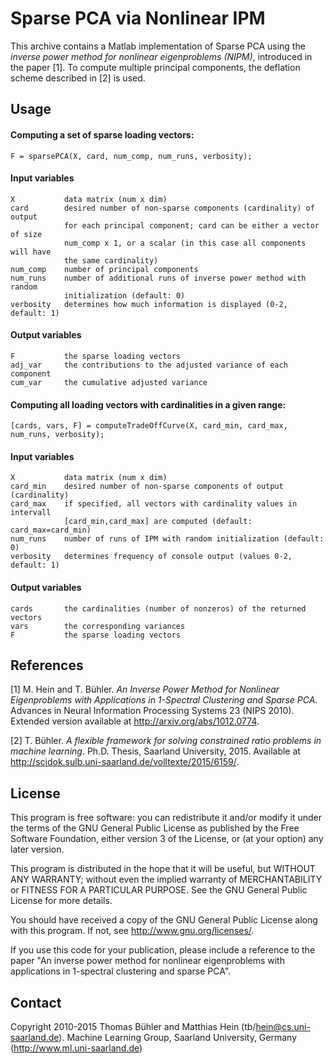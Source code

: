 # Sparse PCA via Nonlinear IPM


This archive contains a Matlab implementation of Sparse PCA
using the *inverse power method for nonlinear eigenproblems (NIPM)*,
introduced in the paper [1]. To compute multiple principal components, 
the deflation scheme described in [2] is used.





## Usage

#### Computing a set of sparse loading vectors:

    F = sparsePCA(X, card, num_comp, num_runs, verbosity);

#### Input variables

    X           data matrix (num x dim)
    card        desired number of non-sparse components (cardinality) of output    
                for each principal component; card can be either a vector of size 
                num_comp x 1, or a scalar (in this case all components will have 
                the same cardinality)
    num_comp    number of principal components
    num_runs    number of additional runs of inverse power method with random 
                initialization (default: 0)
    verbosity   determines how much information is displayed (0-2, default: 1)

#### Output variables

    F           the sparse loading vectors
    adj_var     the contributions to the adjusted variance of each component
    cum_var     the cumulative adjusted variance


#### Computing all loading vectors with cardinalities in a given range:

    [cards, vars, F] = computeTradeOffCurve(X, card_min, card_max, num_runs, verbosity);

#### Input variables

    X           data matrix (num x dim)
    card_min    desired number of non-sparse components of output (cardinality)
    card_max    if specified, all vectors with cardinality values in intervall 
                [card_min,card_max] are computed (default: card_max=card_min)
    num_runs    number of runs of IPM with random initialization (default: 0)
    verbosity   determines frequency of console output (values 0-2, default: 1)

#### Output variables

    cards       the cardinalities (number of nonzeros) of the returned vectors 
    vars        the corresponding variances
    F           the sparse loading vectors


## References

[1] M. Hein and T. Bühler. 
*An Inverse Power Method for Nonlinear Eigenproblems with Applications 
in 1-Spectral Clustering and Sparse PCA*. 
Advances in Neural Information Processing Systems 23 (NIPS 2010).
Extended version available at http://arxiv.org/abs/1012.0774.

[2] T. Bühler. 
*A flexible framework for solving constrained ratio problems
in machine learning*. Ph.D. Thesis, Saarland University, 2015. 
Available at http://scidok.sulb.uni-saarland.de/volltexte/2015/6159/.	

	
## License 

This program is free software: you can redistribute it and/or modify
it under the terms of the GNU General Public License as published by
the Free Software Foundation, either version 3 of the License, or
(at your option) any later version.

This program is distributed in the hope that it will be useful,
but WITHOUT ANY WARRANTY; without even the implied warranty of
MERCHANTABILITY or FITNESS FOR A PARTICULAR PURPOSE.  See the
GNU General Public License for more details.

You should have received a copy of the GNU General Public License
along with this program.  If not, see <http://www.gnu.org/licenses/>.

If you use this code for your publication, please include a reference 
to the paper "An inverse power method for nonlinear eigenproblems with 
applications in 1-spectral clustering and sparse PCA".

 
## Contact

Copyright 2010-2015 Thomas Bühler and Matthias Hein (tb/hein@cs.uni-saarland.de).
Machine Learning Group, Saarland University, Germany (http://www.ml.uni-saarland.de)
